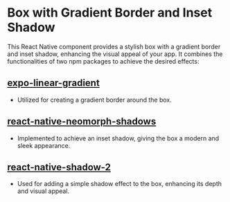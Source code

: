 # Box with Gradient Border and Inset Shadow

This React Native component provides a stylish box with a gradient border and inset shadow, enhancing the visual appeal of your app. It combines the functionalities of two npm packages to achieve the desired effects:

## [expo-linear-gradient](https://www.npmjs.com/package/expo-linear-gradient)

- Utilized for creating a gradient border around the box.

## [react-native-neomorph-shadows](https://www.npmjs.com/package/react-native-neomorph-shadows)

- Implemented to achieve an inset shadow, giving the box a modern and sleek appearance.

## [react-native-shadow-2](https://www.npmjs.com/package/react-native-shadow-2)

- Used for adding a simple shadow effect to the box, enhancing its depth and visual appeal.

